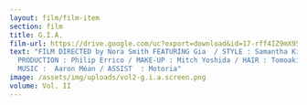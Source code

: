 ```yaml
---
layout: film/film-item
section: film
title: G.I.A.
film-url: https://drive.google.com/uc?export=download&id=17-rff4IZ9mX95BssULS5ZlEag7TN-Q7z
text: "FILM DIRECTED by Nora Smith FEATURING Gia  / STYLE : Samantha Kim /
  PRODUCTION : Philip Errico / MAKE-UP : Mitch Yoshida / HAIR : Tomoaki Sato /
  MUSIC :  Aaron Méan / ASSIST  : Motoria"
image: /assets/img/uploads/vol2-g.i.a.screen.png
volume: Vol. II
---
```


